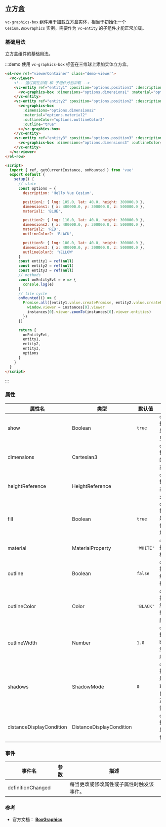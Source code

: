 ## 立方盒

`vc-graphics-box` 组件用于加载立方盒实体，相当于初始化一个 `Cesium.BoxGraphics` 实例。需要作为 `vc-entity` 的子组件才能正常加载。

### 基础用法

立方盒组件的基础用法。

:::demo 使用 `vc-graphics-box` 标签在三维球上添加实体立方盒。

```html
<el-row ref="viewerContainer" class="demo-viewer">
  <vc-viewer>
    <!-- 通过属性加载 和 子组件分别加载 -->
    <vc-entity ref="entity1" :position="options.position1" :description="options.description">
      <vc-graphics-box :dimensions="options.dimensions1" :material="options.material1"></vc-graphics-box>
    </vc-entity>
    <vc-entity ref="entity2" :position="options.position2" :description="options.description">
      <vc-graphics-box
        :dimensions="options.dimensions2"
        :material="options.material2"
        :outlineColor="options.outlineColor2"
        :outline="true"
      ></vc-graphics-box>
    </vc-entity>
    <vc-entity ref="entity3" :position="options.position3" :description="options.description">
      <vc-graphics-box :dimensions="options.dimensions3" :outlineColor="options.outlineColor3" :fill="false" :outline="true"></vc-graphics-box>
    </vc-entity>
  </vc-viewer>
</el-row>

<script>
  import { ref, getCurrentInstance, onMounted } from 'vue'
  export default {
    setup() {
      // state
      const options = {
        description: 'Hello Vue Cesium',

        position1: { lng: 105.0, lat: 40.0, height: 300000.0 },
        dimensions1: { x: 400000.0, y: 300000.0, z: 500000.0 },
        material1: 'BLUE',

        position2: { lng: 110.0, lat: 40.0, height: 300000.0 },
        dimensions2: { x: 400000.0, y: 300000.0, z: 500000.0 },
        material2: 'RED',
        outlineColor2: 'BLACK',

        position3: { lng: 100.0, lat: 40.0, height: 300000.0 },
        dimensions3: { x: 400000.0, y: 300000.0, z: 500000.0 },
        outlineColor3: 'YELLOW'
      }
      const entity1 = ref(null)
      const entity2 = ref(null)
      const entity3 = ref(null)
      // methods
      const onEntityEvt = e => {
        console.log(e)
      }
      // life cycle
      onMounted(() => {
        Promise.all([entity1.value.createPromise, entity2.value.createPromise, entity3.value.createPromise]).then(instances => {
          window.viewer = instances[0].viewer
          instances[0].viewer.zoomTo(instances[0].viewer.entities)
        })
      })

      return {
        onEntityEvt,
        entity1,
        entity2,
        entity3,
        options
      }
    }
  }
</script>
```

:::

### 属性

| 属性名                   | 类型                     | 默认值    | 描述                                                  |
| ------------------------ | ------------------------ | --------- | ----------------------------------------------------- |
| show                     | Boolean                  | `true`    | `optional` 指定 box 是否可见。                        |
| dimensions               | Cartesian3               |           | `optional` 指定 box 的长宽高。                        |
| heightReference          | HeightReference          |           | `optional` 指定 box 高度模式。                        |
| fill                     | Boolean                  | `true`    | `optional` 指定 box 是否按提供的材质填充。            |
| material                 | MaterialProperty         | `'WHITE'` | `optional` 指定 box 材质。                            |
| outline                  | Boolean                  | `false`   | `optional` 指定是否绘制 box 轮廓线。                  |
| outlineColor             | Color                    | `'BLACK'` | `optional` 指定是否绘制 box 轮廓线的颜色。            |
| outlineWidth             | Number                   | `1.0`     | `optional` 指定绘制 box 轮廓线的宽度。                |
| shadows                  | ShadowMode               | `0`       | `optional` 指定这些是否投射或接收来自每个光源的阴影。 |
| distanceDisplayCondition | DistanceDisplayCondition |           | `optional` 指定 box 显示条件。                        |

### 事件

| 事件名            | 参数 | 描述                                     |
| ----------------- | ---- | ---------------------------------------- |
| definitionChanged |      | 每当更改或修改属性或子属性时触发该事件。 |

### 参考

- 官方文档： **[BoxGraphics](https://cesium.com/docs/cesiumjs-ref-doc/BoxGraphics.html)**
